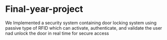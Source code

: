# Final-year-project
We Implemented a security system containing door locking system using passive type of RFID which can activate, authenticate, and validate the user nad unlock the door in real time for secure access
